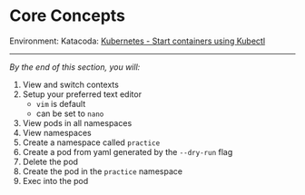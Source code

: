 # Core Concepts 

Environment: Katacoda: [Kubernetes - Start containers using Kubectl](https://www.katacoda.com/courses/kubernetes/kubectl-run-containers)

--- 

_By the end of this section, you will:_ 
1. View and switch contexts 
1. Setup your preferred text editor 
    * `vim` is default
    * can be set to `nano` 
1. View pods in all namespaces 
1. View namespaces 
1. Create a namespace called `practice` 
1. Create a pod from yaml generated by the  `--dry-run` flag 
1. Delete the pod
1. Create the pod in the `practice` namespace  
1. Exec into the pod 

